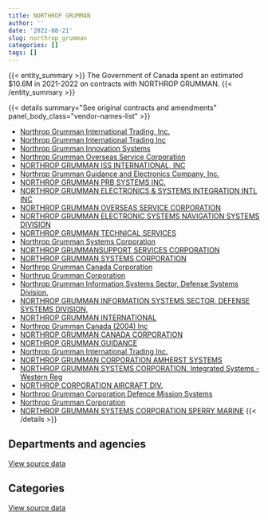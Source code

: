 ```yaml
---
title: NORTHROP GRUMMAN
author: ''
date: '2022-08-21'
slug: northrop_grumman
categories: []
tags: []
---
```


<script src="/rmarkdown-libs/htmlwidgets/htmlwidgets.js"></script>
<link href="/rmarkdown-libs/datatables-css/datatables-crosstalk.css" rel="stylesheet" />
<script src="/rmarkdown-libs/datatables-binding/datatables.js"></script>
<script src="/rmarkdown-libs/jquery/jquery-3.6.0.min.js"></script>
<link href="/rmarkdown-libs/dt-core-bootstrap/css/dataTables.bootstrap.min.css" rel="stylesheet" />
<link href="/rmarkdown-libs/dt-core-bootstrap/css/dataTables.bootstrap.extra.css" rel="stylesheet" />
<script src="/rmarkdown-libs/dt-core-bootstrap/js/jquery.dataTables.min.js"></script>
<script src="/rmarkdown-libs/dt-core-bootstrap/js/dataTables.bootstrap.min.js"></script>
<link href="/rmarkdown-libs/crosstalk/css/crosstalk.min.css" rel="stylesheet" />
<script src="/rmarkdown-libs/crosstalk/js/crosstalk.min.js"></script>
<script src="/rmarkdown-libs/htmlwidgets/htmlwidgets.js"></script>
<link href="/rmarkdown-libs/datatables-css/datatables-crosstalk.css" rel="stylesheet" />
<script src="/rmarkdown-libs/datatables-binding/datatables.js"></script>
<script src="/rmarkdown-libs/jquery/jquery-3.6.0.min.js"></script>
<link href="/rmarkdown-libs/dt-core-bootstrap/css/dataTables.bootstrap.min.css" rel="stylesheet" />
<link href="/rmarkdown-libs/dt-core-bootstrap/css/dataTables.bootstrap.extra.css" rel="stylesheet" />
<script src="/rmarkdown-libs/dt-core-bootstrap/js/jquery.dataTables.min.js"></script>
<script src="/rmarkdown-libs/dt-core-bootstrap/js/dataTables.bootstrap.min.js"></script>
<link href="/rmarkdown-libs/crosstalk/css/crosstalk.min.css" rel="stylesheet" />
<script src="/rmarkdown-libs/crosstalk/js/crosstalk.min.js"></script>

{{< entity_summary >}}
The Government of Canada spent an estimated \$10.6M in 2021-2022 on contracts with NORTHROP GRUMMAN.
{{< /entity_summary >}}

{{< details summary="See original contracts and amendments" panel_body_class="vendor-names-list" >}}
- [Northrop Grumman International Trading, Inc.](https://search.open.canada.ca/en/ct/?sort=contract_value_f%20desc&page=1&search_text=%22Northrop%20Grumman%20International%20Trading%2c%20Inc.%22)
- [Northrop Grumman International Trading Inc](https://search.open.canada.ca/en/ct/?sort=contract_value_f%20desc&page=1&search_text=%22Northrop%20Grumman%20International%20Trading%20Inc%22)
- [Northrop Grumman Innovation Systems](https://search.open.canada.ca/en/ct/?sort=contract_value_f%20desc&page=1&search_text=%22Northrop%20Grumman%20Innovation%20Systems%22)
- [Northrop Grumman Overseas Service Corporation](https://search.open.canada.ca/en/ct/?sort=contract_value_f%20desc&page=1&search_text=%22Northrop%20Grumman%20Overseas%20Service%20Corporation%22)
- [NORTHROP GRUMMAN ISS INTERNATIONAL, INC](https://search.open.canada.ca/en/ct/?sort=contract_value_f%20desc&page=1&search_text=%22NORTHROP%20GRUMMAN%20ISS%20INTERNATIONAL%2c%20INC%22)
- [Northrop Grumman Guidance and Electronics Company, Inc.](https://search.open.canada.ca/en/ct/?sort=contract_value_f%20desc&page=1&search_text=%22Northrop%20Grumman%20Guidance%20and%20Electronics%20Company%2c%20Inc.%22)
- [NORTHROP GRUMMAN PRB SYSTEMS INC.](https://search.open.canada.ca/en/ct/?sort=contract_value_f%20desc&page=1&search_text=%22NORTHROP%20GRUMMAN%20PRB%20SYSTEMS%20INC.%22)
- [NORTHROP GRUMMAN ELECTRONICS & SYSTEMS INTEGRATION INTL INC](https://search.open.canada.ca/en/ct/?sort=contract_value_f%20desc&page=1&search_text=%22NORTHROP%20GRUMMAN%20ELECTRONICS%20%26%20SYSTEMS%20INTEGRATION%20INTL%20INC%22)
- [NORTHROP GRUMMAN OVERSEAS SERVICE CORPORATION](https://search.open.canada.ca/en/ct/?sort=contract_value_f%20desc&page=1&search_text=%22NORTHROP%20GRUMMAN%20OVERSEAS%20SERVICE%20CORPORATION%22)
- [NORTHROP GRUMMAN ELECTRONIC SYSTEMS NAVIGATION SYSTEMS DIVISION](https://search.open.canada.ca/en/ct/?sort=contract_value_f%20desc&page=1&search_text=%22NORTHROP%20GRUMMAN%20ELECTRONIC%20SYSTEMS%20%20NAVIGATION%20SYSTEMS%20DIVISION%22)
- [NORTHROP GRUMMAN TECHNICAL SERVICES](https://search.open.canada.ca/en/ct/?sort=contract_value_f%20desc&page=1&search_text=%22NORTHROP%20GRUMMAN%20TECHNICAL%20SERVICES%22)
- [Northrop Grumman Systems Corporation](https://search.open.canada.ca/en/ct/?sort=contract_value_f%20desc&page=1&search_text=%22Northrop%20Grumman%20Systems%20Corporation%22)
- [NORTHROP GRUMMANSUPPORT SERVICES CORPORATION](https://search.open.canada.ca/en/ct/?sort=contract_value_f%20desc&page=1&search_text=%22NORTHROP%20GRUMMANSUPPORT%20SERVICES%20CORPORATION%22)
- [NORTHROP GRUMMAN SYSTEMS CORPORATION](https://search.open.canada.ca/en/ct/?sort=contract_value_f%20desc&page=1&search_text=%22NORTHROP%20GRUMMAN%20SYSTEMS%20CORPORATION%22)
- [Northrop Grumman Canada Corporation](https://search.open.canada.ca/en/ct/?sort=contract_value_f%20desc&page=1&search_text=%22Northrop%20Grumman%20Canada%20Corporation%22)
- [Northrup Grumman Corporation](https://search.open.canada.ca/en/ct/?sort=contract_value_f%20desc&page=1&search_text=%22Northrup%20Grumman%20Corporation%22)
- [Northrop Grumman Information Systems Sector, Defense Systems Division,](https://search.open.canada.ca/en/ct/?sort=contract_value_f%20desc&page=1&search_text=%22Northrop%20Grumman%20Information%20Systems%20Sector%2c%20Defense%20Systems%20Division%2c%22)
- [NORTHROP GRUMMAN INFORMATION SYSTEMS SECTOR, DEFENSE SYSTEMS DIVISION,](https://search.open.canada.ca/en/ct/?sort=contract_value_f%20desc&page=1&search_text=%22NORTHROP%20GRUMMAN%20INFORMATION%20SYSTEMS%20SECTOR%2c%20DEFENSE%20SYSTEMS%20DIVISION%2c%22)
- [NORTHROP GRUMMAN INTERNATIONAL](https://search.open.canada.ca/en/ct/?sort=contract_value_f%20desc&page=1&search_text=%22NORTHROP%20GRUMMAN%20INTERNATIONAL%22)
- [Northrop Grumman Canada (2004) Inc](https://search.open.canada.ca/en/ct/?sort=contract_value_f%20desc&page=1&search_text=%22Northrop%20Grumman%20Canada%20%282004%29%20Inc%22)
- [NORTHROP GRUMMAN CANADA CORPORATION](https://search.open.canada.ca/en/ct/?sort=contract_value_f%20desc&page=1&search_text=%22NORTHROP%20GRUMMAN%20CANADA%20CORPORATION%22)
- [NORTHROP GRUMMAN GUIDANCE](https://search.open.canada.ca/en/ct/?sort=contract_value_f%20desc&page=1&search_text=%22NORTHROP%20GRUMMAN%20GUIDANCE%22)
- [Northrop Grumman International Trading Inc.](https://search.open.canada.ca/en/ct/?sort=contract_value_f%20desc&page=1&search_text=%22Northrop%20Grumman%20International%20Trading%20Inc.%22)
- [NORTHROP GRUMMAN CORPORATION AMHERST SYSTEMS](https://search.open.canada.ca/en/ct/?sort=contract_value_f%20desc&page=1&search_text=%22NORTHROP%20GRUMMAN%20CORPORATION%20%20AMHERST%20SYSTEMS%22)
- [NORTHROP GRUMMAN SYSTEMS CORPORATION, Integrated Systems - Western Reg](https://search.open.canada.ca/en/ct/?sort=contract_value_f%20desc&page=1&search_text=%22NORTHROP%20GRUMMAN%20SYSTEMS%20CORPORATION%2c%20Integrated%20Systems%20-%20Western%20Reg%22)
- [NORTHROP CORPORATION AIRCRAFT DIV.](https://search.open.canada.ca/en/ct/?sort=contract_value_f%20desc&page=1&search_text=%22NORTHROP%20CORPORATION%20AIRCRAFT%20DIV.%22)
- [Northrop Grumman Corporation Defence Mission Systems](https://search.open.canada.ca/en/ct/?sort=contract_value_f%20desc&page=1&search_text=%22Northrop%20Grumman%20Corporation%20Defence%20Mission%20Systems%22)
- [Northrop Grumman Corporation](https://search.open.canada.ca/en/ct/?sort=contract_value_f%20desc&page=1&search_text=%22Northrop%20Grumman%20Corporation%22)
- [NORTHROP GRUMMAN SYSTEMS CORPORATION SPERRY MARINE](https://search.open.canada.ca/en/ct/?sort=contract_value_f%20desc&page=1&search_text=%22NORTHROP%20GRUMMAN%20SYSTEMS%20CORPORATION%20SPERRY%20MARINE%22)
{{< /details >}}

## Departments and agencies

<div id="htmlwidget-1" style="width:100%;height:auto;" class="datatables html-widget"></div>
<script type="application/json" data-for="htmlwidget-1">{"x":{"style":"bootstrap","filter":"none","vertical":false,"data":[["<a href=\"/departments/dnd-mdn/\">National Defence<\/a>","<a href=\"/departments/pc/\">Parks Canada<\/a>"],[9253791.11,24959],[10254540.47,null],[11420578.66,null],[10622360.54,null]],"container":"<table class=\"table table-striped table-hover row-border order-column display\">\n  <thead>\n    <tr>\n      <th>Department<\/th>\n      <th>2018-2019<\/th>\n      <th>2019-2020<\/th>\n      <th>2020-2021<\/th>\n      <th>2021-2022<\/th>\n    <\/tr>\n  <\/thead>\n<\/table>","options":{"order":[[4,"desc"]],"pageLength":10,"autoWidth":true,"columnDefs":[{"targets":1,"render":"function(data, type, row, meta) {\n    return type !== 'display' ? data : DTWidget.formatCurrency(data, \"$\", 2, 3, \",\", \".\", true, null);\n  }"},{"targets":2,"render":"function(data, type, row, meta) {\n    return type !== 'display' ? data : DTWidget.formatCurrency(data, \"$\", 2, 3, \",\", \".\", true, null);\n  }"},{"targets":3,"render":"function(data, type, row, meta) {\n    return type !== 'display' ? data : DTWidget.formatCurrency(data, \"$\", 2, 3, \",\", \".\", true, null);\n  }"},{"targets":4,"render":"function(data, type, row, meta) {\n    return type !== 'display' ? data : DTWidget.formatCurrency(data, \"$\", 2, 3, \",\", \".\", true, null);\n  }"},{"width":"16%","targets":[1,2,3,4]},{"className":"dt-right","targets":[1,2,3,4]}],"orderClasses":false}},"evals":["options.columnDefs.0.render","options.columnDefs.1.render","options.columnDefs.2.render","options.columnDefs.3.render"],"jsHooks":[]}</script>
<p class="text-right">
<a href="https://github.com/GoC-Spending/contracts-data/tree/main/data/out/vendors/northrop_grumman/summary_by_fiscal_year_by_department.csv" class="source-data-link btn btn-link">View source data</a>
</p>

## Categories

<div id="htmlwidget-2" style="width:100%;height:auto;" class="datatables html-widget"></div>
<script type="application/json" data-for="htmlwidget-2">{"x":{"style":"bootstrap","filter":"none","vertical":false,"data":[["<a href=\"/categories/1_facilities_and_construction/\">Facilities and construction<\/a>","<a href=\"/categories/11_defence/\">Defence<\/a>","<a href=\"/categories/2_professional_services/\">Professional services<\/a>","<a href=\"/categories/5_transportation_and_logistics/\">Transportation and logistics<\/a>","<a href=\"/categories/6_industrial_products_and_services/\">Industrial products and services<\/a>"],[1588859.2,134571.88,2001.75,24959,7528358.28],[null,198412.26,null,null,10056128.21],[null,1391926.21,null,null,10028652.45],[null,593708.09,null,null,10028652.45]],"container":"<table class=\"table table-striped table-hover row-border order-column display\">\n  <thead>\n    <tr>\n      <th>Category<\/th>\n      <th>2018-2019<\/th>\n      <th>2019-2020<\/th>\n      <th>2020-2021<\/th>\n      <th>2021-2022<\/th>\n    <\/tr>\n  <\/thead>\n<\/table>","options":{"order":[[4,"desc"]],"dom":"t","pageLength":30,"autoWidth":true,"columnDefs":[{"targets":1,"render":"function(data, type, row, meta) {\n    return type !== 'display' ? data : DTWidget.formatCurrency(data, \"$\", 2, 3, \",\", \".\", true, null);\n  }"},{"targets":2,"render":"function(data, type, row, meta) {\n    return type !== 'display' ? data : DTWidget.formatCurrency(data, \"$\", 2, 3, \",\", \".\", true, null);\n  }"},{"targets":3,"render":"function(data, type, row, meta) {\n    return type !== 'display' ? data : DTWidget.formatCurrency(data, \"$\", 2, 3, \",\", \".\", true, null);\n  }"},{"targets":4,"render":"function(data, type, row, meta) {\n    return type !== 'display' ? data : DTWidget.formatCurrency(data, \"$\", 2, 3, \",\", \".\", true, null);\n  }"},{"width":"16%","targets":[1,2,3,4]},{"className":"dt-right","targets":[1,2,3,4]}],"orderClasses":false,"lengthMenu":[10,25,30,50,100]}},"evals":["options.columnDefs.0.render","options.columnDefs.1.render","options.columnDefs.2.render","options.columnDefs.3.render"],"jsHooks":[]}</script>
<p class="text-right">
<a href="https://github.com/GoC-Spending/contracts-data/tree/main/data/out/vendors/northrop_grumman/summary_by_fiscal_year_by_category.csv" class="source-data-link btn btn-link">View source data</a>
</p>

